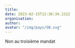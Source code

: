 ```yaml
---
title: 
date: 2023-02-15T12:36:34.231Z
organisation: 
author: 
avatar: "/img/pays/SN.svg"
---
```


Non au troisième mandat